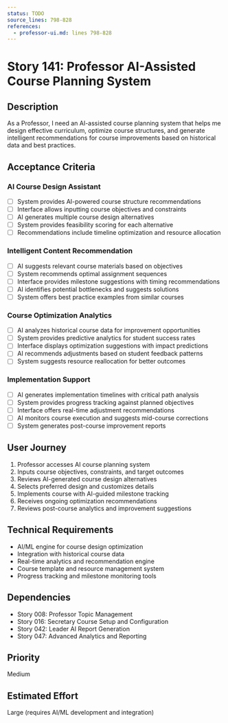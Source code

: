 ```yaml
---
status: TODO
source_lines: 798-828
references:
  - professor-ui.md: lines 798-828
---
```


# Story 141: Professor AI-Assisted Course Planning System

## Description
As a Professor, I need an AI-assisted course planning system that helps me design effective curriculum, optimize course structures, and generate intelligent recommendations for course improvements based on historical data and best practices.

## Acceptance Criteria

### AI Course Design Assistant
- [ ] System provides AI-powered course structure recommendations
- [ ] Interface allows inputting course objectives and constraints
- [ ] AI generates multiple course design alternatives
- [ ] System provides feasibility scoring for each alternative
- [ ] Recommendations include timeline optimization and resource allocation

### Intelligent Content Recommendation
- [ ] AI suggests relevant course materials based on objectives
- [ ] System recommends optimal assignment sequences
- [ ] Interface provides milestone suggestions with timing recommendations
- [ ] AI identifies potential bottlenecks and suggests solutions
- [ ] System offers best practice examples from similar courses

### Course Optimization Analytics
- [ ] AI analyzes historical course data for improvement opportunities
- [ ] System provides predictive analytics for student success rates
- [ ] Interface displays optimization suggestions with impact predictions
- [ ] AI recommends adjustments based on student feedback patterns
- [ ] System suggests resource reallocation for better outcomes

### Implementation Support
- [ ] AI generates implementation timelines with critical path analysis
- [ ] System provides progress tracking against planned objectives
- [ ] Interface offers real-time adjustment recommendations
- [ ] AI monitors course execution and suggests mid-course corrections
- [ ] System generates post-course improvement reports

## User Journey
1. Professor accesses AI course planning system
2. Inputs course objectives, constraints, and target outcomes
3. Reviews AI-generated course design alternatives
4. Selects preferred design and customizes details
5. Implements course with AI-guided milestone tracking
6. Receives ongoing optimization recommendations
7. Reviews post-course analytics and improvement suggestions

## Technical Requirements
- AI/ML engine for course design optimization
- Integration with historical course data
- Real-time analytics and recommendation engine
- Course template and resource management system
- Progress tracking and milestone monitoring tools

## Dependencies
- Story 008: Professor Topic Management
- Story 016: Secretary Course Setup and Configuration  
- Story 042: Leader AI Report Generation
- Story 047: Advanced Analytics and Reporting

## Priority
Medium

## Estimated Effort
Large (requires AI/ML development and integration)